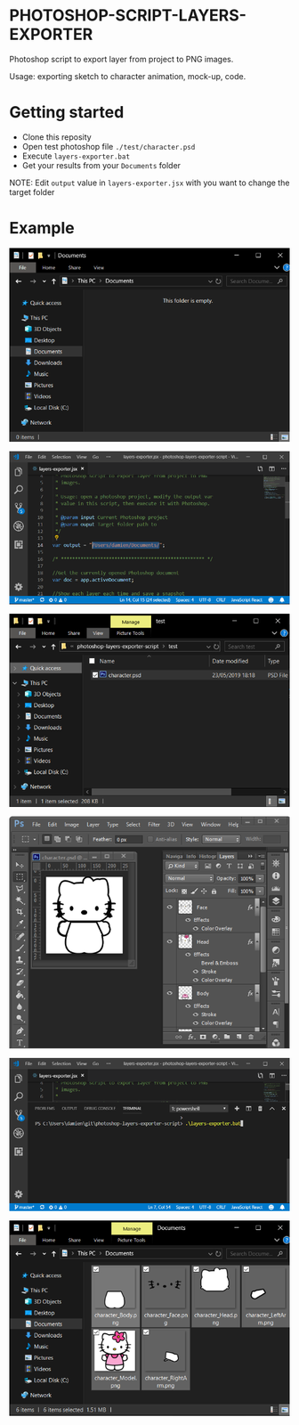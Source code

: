 PHOTOSHOP-SCRIPT-LAYERS-EXPORTER
===

Photoshop script to export layer from project to PNG images.

Usage: exporting sketch to character animation, mock-up, code.

# Getting started

* Clone this reposity
* Open test photoshop file `./test/character.psd`
* Execute `layers-exporter.bat`
* Get your results from your `Documents` folder

NOTE: Edit `output` value in `layers-exporter.jsx` with you want to change the target folder

# Example

![picture](docs/ScreenShot000.png)

![picture](docs/ScreenShot001.png)

![picture](docs/ScreenShot002.png)

![picture](docs/ScreenShot003.png)

![picture](docs/ScreenShot005.png)

![picture](docs/ScreenShot006.png)
